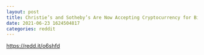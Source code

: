 ```yaml
--- 
layout: post 
title: Christie’s and Sotheby’s Are Now Accepting Cryptocurrency for Big-Ticket Items, Including for a $5.4 Million Keith Haring 
date: 2021-06-23 1624504817 
categories: reddit 
--- 
```

https://redd.it/o6shfd